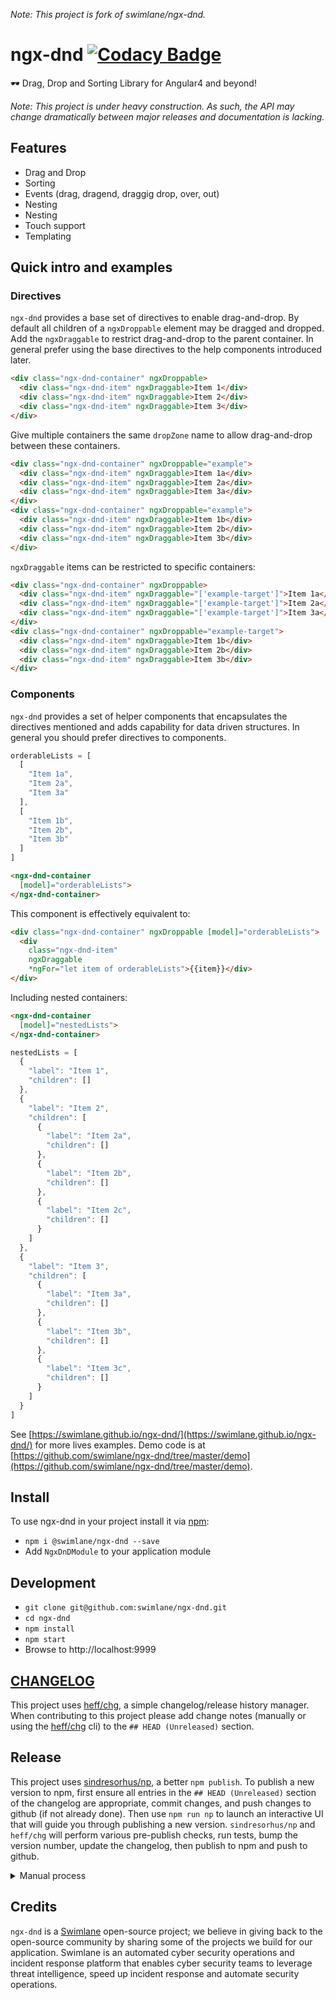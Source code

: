 *Note: This project is fork of swimlane/ngx-dnd.*

# ngx-dnd [![Codacy Badge](https://api.codacy.com/project/badge/Grade/06120385a7c84f18801b7b7c36e9fc82)](https://www.codacy.com/app/hypercubed/ngx-dnd?utm_source=github.com&amp;utm_medium=referral&amp;utm_content=swimlane/ngx-dnd&amp;utm_campaign=Badge_Grade)

🕶  Drag, Drop and Sorting Library for Angular4 and beyond!

*Note: This project is under heavy construction. As such, the API may change dramatically between major releases and documentation is lacking.*

## Features

- Drag and Drop
- Sorting
- Events (drag, dragend, draggig drop, over, out)
- Nesting
- Nesting
- Touch support
- Templating

## Quick intro and examples

### Directives

`ngx-dnd` provides a base set of directives to enable drag-and-drop.  By default all children of a `ngxDroppable` element may be dragged and dropped.  Add the `ngxDraggable` to restrict drag-and-drop to the parent container.  In general prefer using the base directives to the help components introduced later.

```html
<div class="ngx-dnd-container" ngxDroppable>
  <div class="ngx-dnd-item" ngxDraggable>Item 1</div>
  <div class="ngx-dnd-item" ngxDraggable>Item 2</div>
  <div class="ngx-dnd-item" ngxDraggable>Item 3</div>
</div>
```

Give multiple containers the same `dropZone` name to allow drag-and-drop between these containers.

```html
<div class="ngx-dnd-container" ngxDroppable="example">
  <div class="ngx-dnd-item" ngxDraggable>Item 1a</div>
  <div class="ngx-dnd-item" ngxDraggable>Item 2a</div>
  <div class="ngx-dnd-item" ngxDraggable>Item 3a</div>
</div>
<div class="ngx-dnd-container" ngxDroppable="example">
  <div class="ngx-dnd-item" ngxDraggable>Item 1b</div>
  <div class="ngx-dnd-item" ngxDraggable>Item 2b</div>
  <div class="ngx-dnd-item" ngxDraggable>Item 3b</div>
</div>
```

`ngxDraggable` items can be restricted to specific containers:

```html
<div class="ngx-dnd-container" ngxDroppable>
  <div class="ngx-dnd-item" ngxDraggable="['example-target']">Item 1a</div>
  <div class="ngx-dnd-item" ngxDraggable="['example-target']">Item 2a</div>
  <div class="ngx-dnd-item" ngxDraggable="['example-target']">Item 3a</div>
</div>
<div class="ngx-dnd-container" ngxDroppable="example-target">
  <div class="ngx-dnd-item" ngxDraggable>Item 1b</div>
  <div class="ngx-dnd-item" ngxDraggable>Item 2b</div>
  <div class="ngx-dnd-item" ngxDraggable>Item 3b</div>
</div>
```

### Components

`ngx-dnd` provides a set of helper components that encapsulates the directives mentioned and adds capability for data driven structures.  In general you should prefer directives to components.

```js
orderableLists = [
  [
    "Item 1a",
    "Item 2a",
    "Item 3a"
  ],
  [
    "Item 1b",
    "Item 2b",
    "Item 3b"
  ]
]
```

```html
<ngx-dnd-container
  [model]="orderableLists">
</ngx-dnd-container>
```

This component is effectively equivalent to:

```html
<div class="ngx-dnd-container" ngxDroppable [model]="orderableLists">
  <div
    class="ngx-dnd-item"
    ngxDraggable
    *ngFor="let item of orderableLists">{{item}}</div>
</div>
```

Including nested containers:

```html
<ngx-dnd-container
  [model]="nestedLists">
</ngx-dnd-container>
```

```js
nestedLists = [
  {
    "label": "Item 1",
    "children": []
  },
  {
    "label": "Item 2",
    "children": [
      {
        "label": "Item 2a",
        "children": []
      },
      {
        "label": "Item 2b",
        "children": []
      },
      {
        "label": "Item 2c",
        "children": []
      }
    ]
  },
  {
    "label": "Item 3",
    "children": [
      {
        "label": "Item 3a",
        "children": []
      },
      {
        "label": "Item 3b",
        "children": []
      },
      {
        "label": "Item 3c",
        "children": []
      }
    ]
  }
]
```

See [https://swimlane.github.io/ngx-dnd/](https://swimlane.github.io/ngx-dnd/) for more lives examples.  Demo code is at [https://github.com/swimlane/ngx-dnd/tree/master/demo](https://github.com/swimlane/ngx-dnd/tree/master/demo).

## Install
To use ngx-dnd in your project install it via [npm](https://www.npmjs.com/package/@swimlane/ngx-dnd):

* `npm i @swimlane/ngx-dnd --save`
* Add `NgxDnDModule` to your application module

## Development

* `git clone git@github.com:swimlane/ngx-dnd.git`
* `cd ngx-dnd`
* `npm install`
* `npm start`
* Browse to http://localhost:9999

## [CHANGELOG](https://github.com/swimlane/ngx-dnd/blob/master/CHANGELOG.md)

This project uses [heff/chg](https://github.com/heff/chg), a simple changelog/release history manager.  When contributing to this project please add change notes (manually or using the [heff/chg](https://github.com/heff/chg) cli) to the `## HEAD (Unreleased)` section.

## Release

This project uses [sindresorhus/np](https://github.com/sindresorhus/np), a better `npm publish`.  To publish a new version to npm, first ensure all entries in the `## HEAD (Unreleased)` section of the changelog are appropriate, commit changes, and push changes to github (if not already done).  Then use `npm run np` to launch an interactive UI that will guide you through publishing a new version.  `sindresorhus/np` and `heff/chg` will perform various pre-publish checks, run tests, bump the version number, update the changelog, then publish to npm and push to github. 

<details>
  <summary>Manual process</summary>

* `rm -rf node_modules`
* `npm i`
* `npm test`
* update version in `package.json`
* Update CHANGELOG.md:
  * move entries in the `## HEAD (Unreleased)` section below the horizontal rule, under a new header with the version number.
  * ensure all entries are approprate.
  * Leave a single `* _(none)_` entry in the `## HEAD (Unreleased)` section.
* `git commit -am {VERSION NUMBER}`
* `git tag {VERSION NUMBER}`
* `git push --tags`
* `npm run package`
* `npm publish`

</details>

## Credits
`ngx-dnd` is a [Swimlane](http://swimlane.com) open-source project; we believe in giving back to the open-source community by sharing some of the projects we build for our application. Swimlane is an automated cyber security operations and incident response platform that enables cyber security teams to leverage threat intelligence, speed up incident response and automate security operations.
